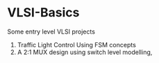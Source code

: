# VLSI-Basics
Some entry level VLSI projects

1) Traffic Light Control Using FSM concepts
2) A 2:1 MUX design using switch level modelling,
